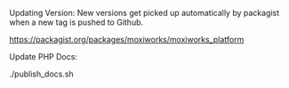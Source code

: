 
Updating Version: 
New versions get picked up automatically by packagist when a new tag is pushed
to Github.

https://packagist.org/packages/moxiworks/moxiworks_platform 


Update PHP Docs:

./publish_docs.sh

